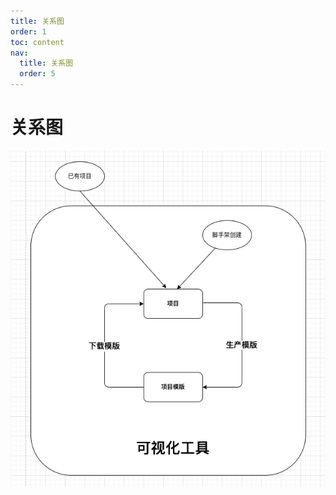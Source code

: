 ```yaml
---
title: 关系图
order: 1
toc: content
nav:
  title: 关系图
  order: 5
---
```


# 关系图

![](images/flow-1.png)
